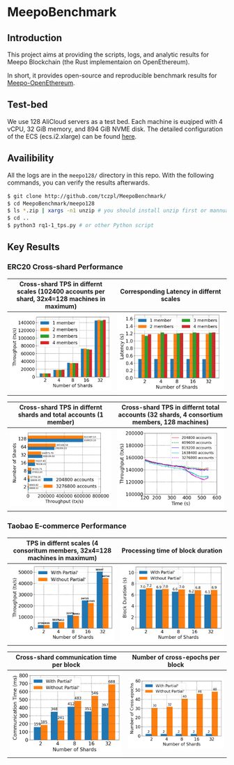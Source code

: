 # MeepoBenchmark


## Introduction

This project aims at providing the scripts, logs, and analytic results for Meepo Blockchain (the Rust implementaion on OpenEthereum).

In short, it provides open-source and reproducible benchmark results for [Meepo-OpenEthereum](https://github.com/InPlusLab/Meepo).

## Test-bed

We use 128 AliCloud servers as a test bed. Each machine is euqiped with 4 vCPU, 32 GiB memory, and 894 GiB NVME disk. The detailed configuration of the ECS (ecs.i2.xlarge) can be found [here](https://help.aliyun.com/document_detail/25378.html?spm=5176.2020520101.help.dexternal.73954df5vwQcgq#i2).

## Availibility

All the logs are in the `meepo128/` directory in this repo.
With the following commands, you can verify the results afterwards.

```bash
$ git clone http://github.com/tczpl/MeepoBenchmark/
$ cd MeepoBenchmark/meepo128
$ ls *.zip | xargs -n1 unzip # you should install unzip first or mannualy unzip
$ cd .. 
$ python3 rq1-1_tps.py # or other Python script
```

## Key Results

### ERC20 Cross-shard Performance
|  Cross-shard TPS in differnt scales (102400 accounts per shard, 32x4=128 machines in maximum)    |  Corresponding Latency in differnt scales  |
|  ----  | ----  |
| ![image](png/rq1-1_tps.png)  | ![image](png/rq1-1_latency.png) |


|  Cross-shard TPS in differnt shards and total accounts (1 member) | Cross-shard TPS in differnt total accounts (32 shards, 4 consortium members, 128 machines)    |
|  ----  | ----  |
| ![image](png/rq1-3_shardtps.png)  | ![image](png/rq1-3_accounttps.png) |



### Taobao E-commerce Performance

| TPS in differnt scales (4 consoritum members, 32x4=128 machines in maximum)    |  Processing time of block duration   |
|  ----  | ----  |
| ![image](png/rq2-1_shoptps.png)  | ![image](png/rq2-1_shopduration.png) |

|  Cross-shard communication time per block | Number of cross-epochs  per block |
|  ----  | ----  |
| ![image](png/rq2-2_shopwithdrawtime.png)  | ![image](png/rq2-2_shopepochnumber.png) |







